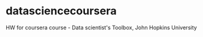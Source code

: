 datasciencecoursera
===================

HW for coursera course - Data scientist's Toolbox, John Hopkins University
